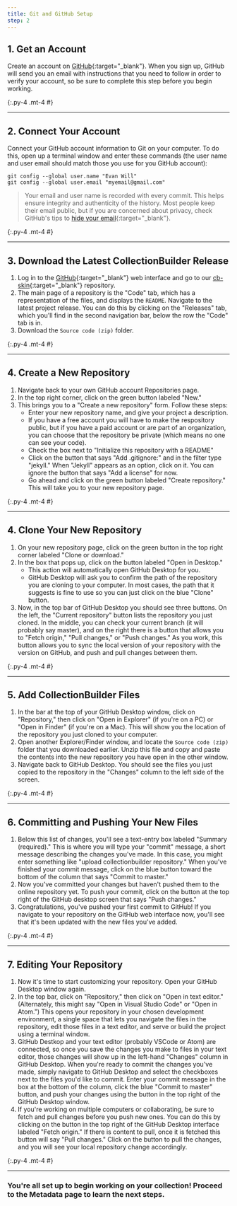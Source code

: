 ```yaml
---
title: Git and GitHub Setup
step: 2
---
```


## 1. Get an Account
Create an account on [GitHub](https://github.com){:target="_blank"}. When you sign up, GitHub will send you an email with instructions that you need to follow in order to verify your account, so be sure to complete this step before you begin working.

{:.py-4 .mt-4 #}
***

## 2. Connect Your Account
Connect your GitHub account information to Git on your computer. To do this, open up a terminal window and enter these commands (the user name and user email should match those you use for you GitHub account):

```
git config --global user.name "Evan Will"
git config --global user.email "myemail@gmail.com"
```

> Your email and user name is recorded with every commit.
> This helps ensure integrity and authenticity of the history.
> Most people keep their email public, but if you are concerned about privacy, check GitHub's tips to [hide your email](https://help.github.com/articles/about-commit-email-addresses/){:target="_blank"}.

{:.py-4 .mt-4 #}
***

## 3. Download the Latest CollectionBuilder Release

1. Log in to the [GitHub](https://github.com){:target="_blank"} web interface and go to our [cb-skin](){:target="_blank"} repository.
2. The main page of a repository is the "Code" tab, which has a representation of the files, and displays the `README`. Navigate to the latest project release. You can do this by clicking on the "Releases" tab, which you'll find in the second navigation bar, below the row the "Code" tab is in. 
3. Download the `Source code (zip)` folder.

{:.py-4 .mt-4 #}
***

## 4. Create a New Repository

1. Navigate back to your own GitHub account Repositories page.
2. In the top right corner, click on the green button labeled "New."
3. This brings you to a "Create a new repository" form. Follow these steps:
    - Enter your new repository name, and give your project a description. 
    - If you have a free account you will have to make the respository public, but if you have a paid account or are part of an organization, you can choose that the repository be private (which means no one can see your code). 
    - Check the box next to "Initialize this repository with a README"
    - Click on the button that says "Add .gitignore:" and in the filter type "jekyll." When "Jekyll" appears as an option, click on it. You can ignore the button that says "Add a license" for now.
    - Go ahead and click on the green button labeled "Create repository." This will take you to your new repository page.

{:.py-4 .mt-4 #}
***

## 4. Clone Your New Repository

1. On your new repository page, click on the green button in the top right corner labeled "Clone or download."
2. In the box that pops up, click on the button labeled "Open in Desktop." 
    - This action will automatically open GitHub Desktop for you. 
    - GitHub Desktop will ask you to confirm the path of the repository you are cloning to your computer. In most cases, the path that it suggests is fine to use so you can just click on the blue "Clone" button.
3. Now, in the top bar of GitHub Desktop you should see three buttons. On the left, the "Current repository" button lists the repository  you just cloned. In the middle, you can check your current branch (it will probably say master), and on the right there is a button that allows you to "Fetch origin," "Pull changes," or "Push changes." As you work, this button allows you to sync the local version of your repository with the version on GitHub, and push and pull changes between them.

{:.py-4 .mt-4 #}
***

## 5. Add CollectionBuilder Files

1. In the bar at the top of your GitHub Desktop window, click on "Repository," then click on "Open in Explorer" (if you're on a PC) or "Open in Finder" (if you're on a Mac). This will show you the location of the repository you just cloned to your computer.
2. Open another Explorer/Finder window, and locate the `Source code (zip)` folder that you downloaded earlier. Unzip this file and copy and paste the contents into the new repository you have open in the other window.
3. Navigate back to GitHub Desktop. You should see the files you just copied to the repository in the "Changes" column to the left side of the screen.

{:.py-4 .mt-4 #}
***

## 6. Committing and Pushing Your New Files

1. Below this list of changes, you'll see a text-entry box labeled "Summary (required)." This is where you will type your "commit" message, a short message describing the changes you've made. In this case, you might enter something like "upload collectionbuilder repository." When you've finished your commit message, click on the blue button toward the bottom of the column that says "Commit to master."
2. Now you've committed your changes but haven't pushed them to the online repository yet. To push your commit, click on the button at the top right of the GitHub desktop screen that says "Push changes."
3. Congratulations, you've pushed your first commit to GitHub! If you navigate to your repository on the GitHub web interface now, you'll see that it's been updated with the new files you've added.

{:.py-4 .mt-4 #}
***

## 7. Editing Your Repository

1. Now it's time to start customizing your repository. Open your GitHub Desktop window again. 
2. In the top bar, click on "Repository," then click on "Open in text editor." (Alternately, this might say "Open in Visual Studio Code" or "Open in Atom.") This opens your repository in your chosen development environment, a single space that lets you navigate the files in the repository, edit those files in a text editor, and serve or build the project using a terminal window.
3. GitHub Destkop and your text editor (probably VSCode or Atom) are connected, so once you save the changes you make to files in your text editor, those changes will show up in the left-hand "Changes" column in GitHub Desktop. When you're ready to commit the changes you've made, simply navigate to GitHub Desktop and select the checkboxes next to the files you'd like to commit. Enter your commit message in the box at the bottom of the column, click the blue "Commit to master" button, and push your changes using the button in the top right of the GitHub Desktop window.
4. If you're working on multiple computers or collaborating, be sure to fetch and pull changes before you push new ones. You can do this by clicking on the button in the top right of the GitHub Desktop interface labeled "Fetch origin." If there is content to pull, once it is fetched this button will say "Pull changes." Click on the button to pull the changes, and you will see your local repository change accordingly.

{:.py-4 .mt-4 #}
***

### You're all set up to begin working on your collection! Proceed to the Metadata page to learn the next steps.

